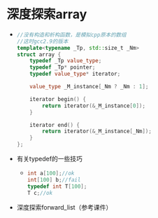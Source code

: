 # 深度探索array

- ```cpp
  //没有构造和析构函数，是模拟cpp原本的数组
  //这时gcc2.9的版本
  template<typename _Tp, std::size_t _Nm>
  struct array {
      typedef _Tp value_type;
      typedef _Tp* pointer;
      typedef value_type* iterator;
  
      value_type _M_instance[_Nm ? _Nm : 1];
  
      iterator begin() {
          return iterator(&_M_instance[0]);
      }
  
      iterator end() {
          return iterator(&_M_instance[_Nm]);
      }
  };
  ```

- 有关typedef的一些技巧

  - ```cpp
    int a[100];//ok
    int[100] b;//fail
    typedef int T[100];
    T c;//ok
    ```

- 深度探索forward_list（参考课件）